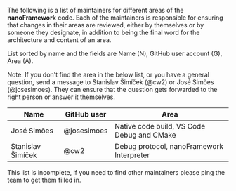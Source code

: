 The following is a list of maintainers for different areas of the **nanoFramework** code. 
Each of the maintainers is responsible for ensuring that changes in their areas 
are reviewed, either by themselves or by someone they designate, in 
addition to being the final word for the architecture and content of an area.

List sorted by name and the fields are Name (N), GitHub user account (G), 
Area (A).

Note: If you don't find the area in the below list, or you have a general 
question, send a message to Stanislav Šimíček (@cw2) or José Simões
(@josesimoes). They can ensure that the question gets forwarded to the
right person or answer it themselves.  

| Name | GitHub user | Area |
| --- | --- | --- |
| José Simões | @josesimoes | Native code build, VS Code Debug and CMake |
| Stanislav Šimíček | @cw2 | Debug protocol, nanoFramework Interpreter |

This list is incomplete, if you need to find other maintainers please ping the team to get them filled in.
